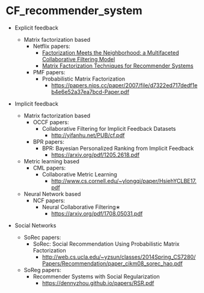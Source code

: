 # CF_recommender_system

- Explicit feedback
	- Matrix factorization based
		- Netflix papers: 
			- [Factorization Meets the Neighborhood: a Multifaceted Collaborative Filtering Model](https://dl.acm.org/doi/pdf/10.1145/1401890.1401944)
			- [Matrix Factorization Techniques for Recommender Systems](https://datajobs.com/data-science-repo/Recommender-Systems-%5bNetflix%5d.pdf)
		- PMF papers: 
			- Probabilistic Matrix Factorization
				- https://papers.nips.cc/paper/2007/file/d7322ed717dedf1eb4e6e52a37ea7bcd-Paper.pdf
- Implicit feedback
	- Matrix factorization based
		- OCCF papers: 
			- Collaborative Filtering for Implicit Feedback Datasets
				- http://yifanhu.net/PUB/cf.pdf
		- BPR papers:
			- BPR: Bayesian Personalized Ranking from Implicit Feedback
				- https://arxiv.org/pdf/1205.2618.pdf
	- Metric learning based
		- CML papers:
			- Collaborative Metric Learning
				- http://www.cs.cornell.edu/~ylongqi/paper/HsiehYCLBE17.pdf
	- Neural Network based
		- NCF papers:
			- Neural Collaborative Filtering∗
				- https://arxiv.org/pdf/1708.05031.pdf

- Social Networks
	- SoRec papers:
		- SoRec: Social Recommendation Using Probabilistic Matrix Factorization
			- http://web.cs.ucla.edu/~yzsun/classes/2014Spring_CS7280/Papers/Recommendation/paper_cikm08_sorec_hao.pdf
	- SoReg papers:
		- Recommender Systems with Social Regularization
			- https://dennyzhou.github.io/papers/RSR.pdf
